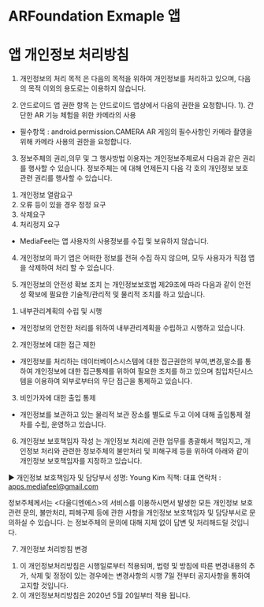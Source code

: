 # ARFoundation Exmaple 앱
# 앱 개인정보 처리방침

1. 개인정보의 처리 목적
<MediaFeel>은 다음의 목적을 위하여 개인정보를 처리하고 있으며, 다음의 목적 이외의 용도로는 이용하지 않습니다.

2. 안드로이드 앱 권한 항목
<MediaFeel>는 안드로이드 앱상에서 다음의 권한을 요청합니다.
1). 간단한 AR 기능 체험을 위한 카메라의 사용
- 필수항목 : android.permission.CAMERA
AR 게임의 필수사항인 카메라 촬영을 위해 카메라 사용의 권한을 요청합니다.

3. 정보주체의 권리,의무 및 그 행사방법 이용자는 개인정보주체로서 다음과 같은 권리를 행사할 수 있습니다.
정보주체는 <MediaFeel>에 대해 언제든지 다음 각 호의 개인정보 보호 관련 권리를 행사할 수 있습니다.
1) 개인정보 열람요구
2) 오류 등이 있을 경우 정정 요구
3) 삭제요구
4) 처리정지 요구
* MediaFeel는 앱 사용자의 사용정보를 수집 및 보유하지 않습니다.

4. 개인정보의 파기
<MediaFeel>앱은 어떠한 정보를 전혀 수집 하지 않으며, 모두 사용자가 직접 앱을 삭제하여 처리 할 수 있습니다.

5. 개인정보의 안전성 확보 조치
<MediaFeel>는 개인정보보호법 제29조에 따라 다음과 같이 안전성 확보에 필요한 기술적/관리적 및 물리적 조치를 하고 있습니다.
1) 내부관리계획의 수립 및 시행
- 개인정보의 안전한 처리를 위하여 내부관리계획을 수립하고 시행하고 있습니다.
2) 개인정보에 대한 접근 제한
- 개인정보를 처리하는 데이터베이스시스템에 대한 접근권한의 부여,변경,말소를 통하여 개인정보에 대한 접근통제를 위하여 필요한 조치를 하고 있으며 침입차단시스템을 이용하여 외부로부터의 무단 접근을 통제하고 있습니다.
3) 비인가자에 대한 출입 통제
- 개인정보를 보관하고 있는 물리적 보관 장소를 별도로 두고 이에 대해 출입통제 절차를 수립, 운영하고 있습니다.

6. 개인정보 보호책임자 작성
<MediaFeel>는 개인정보 처리에 관한 업무를 총괄해서 책임지고, 개인정보 처리와 관련한 정보주체의 불만처리 및 피해구제 등을 위하여 아래와 같이 개인정보 보호책임자를 지정하고 있습니다.

▶ 개인정보 보호책임자 및 담당부서
성명: Young Kim
직책: 대표
연락처 : apps.mediafeel@gmail.com

정보주체께서는 <다울디엔에스>의 서비스를 이용하시면서 발생한 모든 개인정보 보호 관련 문의, 불만처리, 피해구제 등에 관한 사항을 개인정보 보호책임자 및 담당부서로 문의하실 수 있습니다.
<MediaFeel>는 정보주체의 문의에 대해 지체 없이 답변 및 처리해드릴 것입니다.

7. 개인정보 처리방침 변경
1) 이 개인정보처리방침은 시행일로부터 적용되며, 법령 및 방침에 따른 변경내용의 추가, 삭제 및 정정이 있는 경우에는 변경사항의 시행 7일 전부터 공지사항을 통하여 고지할 것입니다.
2) 이 개인정보처리방침은 2020년 5월 20일부터 적용 됩니다.
